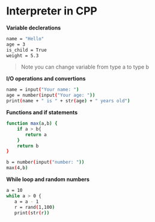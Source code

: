 # Interpreter in CPP

**Variable declerations**
```bash
name = "Hello"
age = 3
is_child = True
weight = 5.3
```
> Note you can change variable from type a to type b

**I/O operations and convertions**
```bash 
name = input("Your name: ")
age = number(input("Your age: "))
print(name + " is " + str(age) + " years old")
```

**Functions and if statements**
```bash
function max(a,b) {
    if a > b{
       return a
    }
    return b
}

b = number(input("number: "))
max(4,b)
```

**While loop and random numbers**
```bash
a = 10
while a > 0 {
   a = a - 1
   r = rand(1,100)
   print(str(r))
```